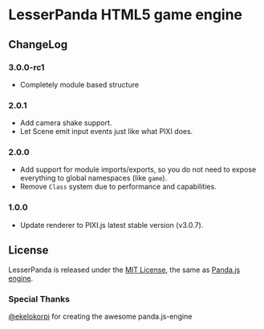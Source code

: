 # LesserPanda HTML5 game engine

## ChangeLog

### 3.0.0-rc1

- Completely module based structure

### 2.0.1

- Add camera shake support.
- Let Scene emit input events just like what PIXI does.

### 2.0.0

- Add support for module imports/exports, so you do not need to expose everything to global namespaces (like `game`).
- Remove `Class` system due to performance and capabilities.

### 1.0.0

- Update renderer to PIXI.js latest stable version (v3.0.7).

## License

LesserPanda is released under the [MIT License](http://opensource.org/licenses/MIT), the same
as [Panda.js engine](http://www.pandajs.net).

### Special Thanks

[@ekelokorpi](https://github.com/ekelokorpi) for creating the awesome panda.js-engine
